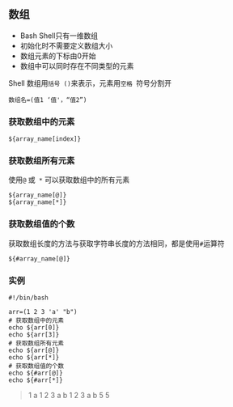 ## 数组

* Bash Shell只有一维数组
* 初始化时不需要定义数组大小
* 数组元素的下标由0开始
* 数组中可以同时存在不同类型的元素

Shell 数组用`括号 ()`来表示，元素用`空格 `符号分割开

```shell
数组名=(值1 ‘值'，“值2”)
```

### 获取数组中的元素

```shell
${array_name[index]}
```

### 获取数组所有元素

使用`@` 或` *` 可以获取数组中的所有元素

```shell
${array_name[@]}
${array_name[*]}
```

### 获取数组值的个数

获取数组长度的方法与获取字符串长度的方法相同，都是使用`#`运算符

```shell
${#array_name[@]}
```

### 实例

```shell
#!/bin/bash

arr=(1 2 3 'a' "b")
# 获取数组中的元素
echo ${arr[0]}
echo ${arr[3]}
# 获取数组所有元素
echo ${arr[@]}
echo ${arr[*]}
# 获取数组值的个数
echo ${#arr[@]}
echo ${#arr[*]}
```

> 1
> a
> 1 2 3 a b
> 1 2 3 a b
> 5
> 5